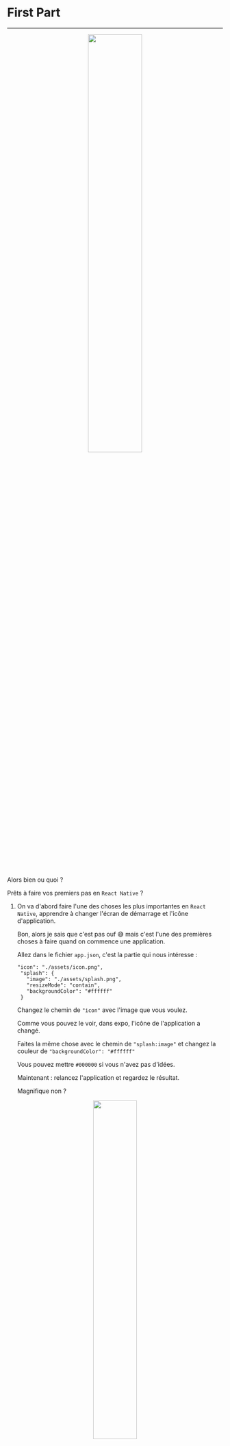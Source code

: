 # First Part

---
<p align="center">
   <img width="50%" height="50%" src="/img/hello-there.gif">
</p>

Alors bien ou quoi ?

Prêts à faire vos premiers pas en ```React Native``` ?

1) On va d'abord faire l'une des choses les plus importantes en ```React Native```, apprendre à changer l'écran de démarrage et l'icône    d'application.

   Bon, alors je sais que c'est pas ouf :sweat_smile: mais c'est l'une des premières choses à faire quand on commence une application.
   
   Allez dans le fichier ```app.json```, c'est la partie qui nous intéresse :
   
   ```
   "icon": "./assets/icon.png",
    "splash": {
      "image": "./assets/splash.png",
      "resizeMode": "contain",
      "backgroundColor": "#ffffff"
    }
    ```
    
    Changez le chemin de ```"icon"``` avec l'image que vous voulez. 
    
    Comme vous pouvez le voir, dans expo, l'icône de l'application a changé.
    
    Faites la même chose avec le chemin de ```"splash:image"``` et changez la couleur de ```"backgroundColor": "#ffffff"```
    
    Vous pouvez mettre ```#000000``` si vous n'avez pas d'idées.
    
    Maintenant : relancez l'application et regardez le résultat.
    
    Magnifique non ?
    
<p align="center">
   <img width="45%" height="45%" src="/img/the-office-no.gif">
</p>
    
2) On va maintenant apprendre à installer des ```UI components``` pour ```React Native```

   On va utiliser ici ```NativeBase.io```
   
   Allez sur https://docs.nativebase.io/docs/GetStarted.html et installez NativeBase
   
   ``` npm install native-base --save```
   
   ``` expo install expo-font ```
   
   ```NativeBase``` est maintenant installé.
   
   Et il faut vérifier que ça fonctionne.
   
   Dans ```app.js``` retirez tout le code et ajoutez celui-ci :
   
   ```
   import React from 'react';
   import { AppLoading } from 'expo';
   import { Container, Text, View } from 'native-base';
   import * as Font from 'expo-font';
   import { Ionicons } from '@expo/vector-icons';
   
   export default class App extends React.Component {
      constructor(props) {
          super(props);
          this.state = {
              isReady: false,
          };
      }
   
      async componentDidMount() {
         await Font.loadAsync({
            Roboto: require('native-base/Fonts/Roboto.ttf'),
            Roboto_medium: require('native-base/Fonts/Roboto_medium.ttf'),
            ...Ionicons.font,
         });
         this.setState({ isReady: true });
      }
   
      render() {
         if (!this.state.isReady) {
            return <AppLoading />;
         }
   
         return (
            <Container>
              <View style={{flex: 1, alignItems: 'center', justifyContent: 'center'}}>
                <Text>Open up App.js to start working on your app!</Text>
              <View/>
            </Container>
         );
      }
   }
   ```
   
   Normalement l'application devrait ressembler à ça :

<p align="center">
   <img width="35%" height="35%" src="/img/app_first_launch.png">
</p>

3) Avant d'utilisez ```Nativebase``` nous devons faire en sortes de bien hiérarchiser notre application.

   Ça nous permettra de faciliter la navigation de "vue en vue" que nous verons dans la partie 2.
   
   Pour commencez crée un dossier à la racine que vous appelerez ```js```
   
   Dans ce dossier crée un fichier que vous nommerez ```MainPage.js```
   
   Dans ce fichier copier collé le code du fichier ```App.js```
   
   Retirez toute fois :
   
   ```
   constructor(props) {
      super(props);
      this.state = {
         isReady: false,
      };
   }
   
   async componentDidMount() {
      await Font.loadAsync({
         Roboto: require('native-base/Fonts/Roboto.ttf'),
         Roboto_medium: require('native-base/Fonts/Roboto_medium.ttf'),
         ...Ionicons.font,
      });
      this.setState({ isReady: true });
   }
   ```
   
   et
   
   ```
   if (!this.state.isReady) {
      return <AppLoading />;
   }
   ```
   
   Ainsi que les imports dont nous n'avons plus besoin :
   
   ```
   import { AppLoading } from 'expo';
   import * as Font from 'expo-font';
   import { Ionicons } from '@expo/vector-icons';
   ```
   
   Pensez aussi à changez le nom de la class dans :
   
   ```
   export default class App extends React.Component {
   ``` 
   
   Passons au fichier ```App.js```
   
   Dans celui-ci retirez et ajoutez ces lignes :
   
   ```
   import { Container, Text, View } from 'native-base' #à retirez
   ```
   
   ```
   <Container>
      <View style={{flex: 1, alignItems: 'center', justifyContent: 'center'}}>      #à retirez
         <Text>Open up App.js to start working on your app!</Text>
      <View/>
   </Container>
   ```
   
   ```
   <MainPage/> #à ajoutez dans le return
   ```
   
   ```
   import MainPage from './js/MainPage' #à ajoutez
   ```
   
   Vous devriez avoir la même chose qu'à la fin du 2)
   
4) Utilisons maintenant ```NativeBase```
   
   Voilà la doc: https://docs.nativebase.io/ 
   
   On utilisera ici le component ```<Button>```
   
   Allez dans le fichier ```js/MainPage.js```
   
   D'abord : ajoutez ```Button``` à ```import { Container, Text, View } from 'native-base';```
   
   On peut maintenant utiliser ce component.
   
   Remplacez ce code :
   
   ```
   <Container>
      <View style={{flex: 1, alignItems: 'center', justifyContent: 'center'}}>
         <Text>Open up App.js to start working on your app!</Text>
      <View/>
   </Container>
   ```
   
   Par celui-ci :
   
   ```
   <Container>
      <Button rounded light>
         <Text>Light</Text>
      </Button>
      <Button rounded>
         <Text>Primary</Text>
      </Button>
      <Button rounded success>
         <Text>Success</Text>
      </Button>
      <Button rounded info>
         <Text>Info</Text>
      </Button>
      <Button rounded warning>
         <Text>Warning</Text>
      </Button>
      <Button rounded danger>
         <Text>Danger</Text>
      </Button>
      <Button rounded dark>
         <Text>Dark</Text>
      </Button>
   </Container>
   ```
   
   Vous devriez avoir quelque chose comme ça :
   
   <p align="center">
      <img width="30%" height="30%" src="/img/button_page.png">
   </p>

   Mais je sais ce que vous vous dites.

   <p align="center">
      <img width="30%" height="30%" src="/img/kevin-hart.gif">
   </p>
   
   Oui c'est moche et mal aligné surtout si vous avez une encoche.
  
5) C'est pour cela que maintenant nous devons gérer la ```flexbox``` de notre application.

   L'une des choses les plus importantes en ```React Native``` est une bonne utilisation et surtout une bonne compréhension de la ```flexbox```
  
   Il faut d'abord comprendre comment la ```flexbox``` fonctionne.
   
   Pour vous mettre sur le bon chemin, ajoutez ça dans votre code entre tous les components ```Button``` :
   
   ```
   <View style={{flex: 1, alignItems: 'center', justifyContent: 'space-around'}}>
   ...
   ...
   </View>
   ```
   
   Vous devriez avoir quelque chose comme ça :
 
   <p align="center">
      <img width="30%" height="30%" src="/img/task-4-1.jpg">
   </p>
   
   Maintenant utilisez ceux-ci pour en apprendre un peu plus : https://facebook.github.io/react-native/docs/flexbox
   
   Et vous allez vous débrouillez par vous-même à cet endroit :grin:
   
   Ben oui, on ne va pas vous donner tout le code.

   Et essayez d'obtenir quelque chose comme ça :

   <p align="center">
      <img width="30%" height="30%" src="/img/task-4-2.jpg">
   </p>

   Si vous avez réussi à reproduire cet écran, c'est que vous avez compris comment la ```flexbox``` fonctionne.
   
   <p align="center">
      <img width="40%" height="40%" src="/img/dicaprio.gif">
   </p>
   
   6) Utilisons maintenant le ```style``` en ```React Native```
   
      Celui-ci va nous permettre de changez la couleurs, la taille, l'opacity ... . De nos components.
      
      Pour cela il y a plusieurs manières :
      
      L'écrire directement dans nos components comme ceux-ci :
      
      ```
      <Text style={{fontSize: 19, fontWeight: 'bold}}>J'écris du text</Text>
      ```
      
      Ou en créent des const :
      ```
      const styles = StyleSheet.create({
         stylesText: {
            fontSize: 19,                 #placez votre const à la toute fin de votre fichier ou bien crée au fichier style contenant tous vos style que vous importerez par la suite
            fontWeight: 'bold
         },
         
      <Text style={styles.stylesText}>J'écris du text</Text>
      ```
      
      
      
